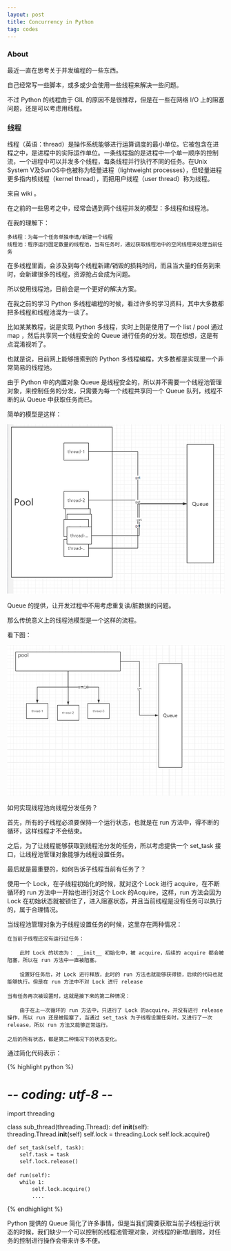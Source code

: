 ```yaml
---
layout: post
title: Concurrency in Python
tag: codes
---
```


### About

最近一直在思考关于并发编程的一些东西。

自己经常写一些脚本，或多或少会使用一些线程来解决一些问题。

不过 Python 的线程由于 GIL 的原因不是很推荐，但是在一些在网络 I/O 上的阻塞问题，还是可以考虑用线程。

### 线程

线程（英语：thread）是操作系统能够进行运算调度的最小单位。它被包含在进程之中，是进程中的实际运作单位。一条线程指的是进程中一个单一顺序的控制流，一个进程中可以并发多个线程，每条线程并行执行不同的任务。在Unix System V及SunOS中也被称为轻量进程（lightweight processes），但轻量进程更多指内核线程（kernel thread），而把用户线程（user thread）称为线程。

来自 wiki 。

在之前的一些思考之中，经常会遇到两个线程并发的模型：多线程和线程池。

在我的理解下：

	多线程：为每一个任务单独申请/新建一个线程
	线程池：程序运行固定数量的线程池，当有任务时，通过获取线程池中的空闲线程来处理当前任务

在多线程里面，会涉及到每个线程新建/销毁的损耗时间，而且当大量的任务到来时，会新建很多的线程，资源抢占会成为问题。

所以使用线程池，目前会是一个更好的解决方案。

在我之前的学习 Python 多线程编程的时候，看过许多的学习资料，其中大多数都把多线程和线程池混为一谈了。

比如某某教程，说是实现 Python 多线程，实时上则是使用了一个 list / pool 通过 map ，然后共享同一个线程安全的 Queue 进行任务的分发。现在想想，这是有点混淆视听了。

也就是说，目前网上能够搜索到的 Python 多线程编程，大多数都是实现里一个非常简易的线程池。

由于 Python 中的内置对象 Queue 是线程安全的，所以并不需要一个线程池管理对象，来控制任务的分发，只需要为每一个线程共享同一个 Queue 队列，线程不断的从 Queue 中获取任务而已。

简单的模型是这样：

![show](/images/thread-1.png)

Queue 的提供，让开发过程中不用考虑重复读/脏数据的问题。

那么传统意义上的线程池模型是一个这样的流程。

看下图：

![show](/images/thread-2.png)

如何实现线程池向线程分发任务？

首先，所有的子线程必须要保持一个运行状态，也就是在 run 方法中，得不断的循环，这样线程才不会结束。

之后，为了让线程能够获取到线程池分发的任务，所以考虑提供一个 set_task 接口，让线程池管理对象能够为线程设置任务。

最后就是最重要的，如何告诉子线程当前有任务了？

使用一个 Lock，在子线程初始化的时候，就对这个 Lock 进行 acquire，在不断循环的 run 方法中一开始也进行对这个 Lock 的Acquire，这样，run 方法会因为 Lock 在初始状态就被锁住了，进入阻塞状态，并且当前线程是没有任务可以执行的，属于合理情况。

当线程池管理对象为子线程设置任务的时候，这里存在两种情况：
	
	在当前子线程还没有运行过任务：
	
		此时 Lock 的状态为： __init__ 初始化中，被 acquire，后续的 acquire 都会被阻塞，所以在 run 方法中一直被阻塞。
		
		设置好任务后，对 Lock 进行释放，此时的 run 方法也就能够获得锁，后续的代码也就能够执行。但是在 run 方法中不对 Lock 进行 release
		
	当有任务再次被设置时，这就是接下来的第二种情况：

		由于在上一次循环的 run 方法中，只进行了 Lock 的acquire，并没有进行 release 操作，所以 run 还是被阻塞了，当通过 set_task 为子线程设置任务时，又进行了一次 release，所以 run 方法又能够正常运行。

	之后的所有状态，都是第二种情况下的状态变化。


通过简化代码表示：

{% highlight python %}
# -*- coding: utf-8 -*-

import threading


class sub_thread(threading.Thread):
	def __init__(self):
		threading.Thread.__init__(self)
		self.lock = threading.Lock
		self.lock.acquire()

	def set_task(self, task):
		self.task = task
		self.lock.release()

	def run(self):
		while 1:
			self.lock.acquire()
			....

{% endhighlight %}


Python 提供的 Queue 简化了许多事情，但是当我们需要获取当前子线程运行状态的时候，我们缺少一个可以控制的线程池管理对象，对线程的新增/删除，对任务的控制进行操作会带来许多不便。

